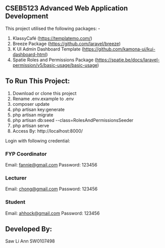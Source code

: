 ## CSEB5123 Advanced Web Application Development

This project utilised the following packages: -
1. KlassyCafé (https://templatemo.com/)
2. Breeze Package (https://github.com/laravel/breeze)
3. K UI Admin Dashboard Template (https://github.com/kamona-ui/kui-dashboard-html)
4. Spatie Roles and Permissions Package (https://spatie.be/docs/laravel-permission/v5/basic-usage/basic-usage)

## To Run This Project: 

1. Download or clone this project
2. Rename .env.example to .env 
3. composer update
4. php artisan key:generate 
5. php artisan migrate
6. php artisan db:seed --class=RolesAndPermissionsSeeder
7. php artisan serve
8. Access By: http://localhost:8000/

Login with following credential:
### FYP Coordinator
Email: fannie@gmail.com
Password: 123456

### Lecturer
Email: chong@gmail.com
Password: 123456

### Student
Email: ahhock@gmail.com
Password: 123456

## Developed By: 
Saw Li Ann SW0107498
